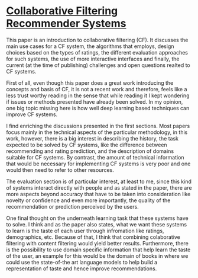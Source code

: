 # [Collaborative Filtering Recommender Systems](https://citeseerx.ist.psu.edu/viewdoc/download?doi=10.1.1.130.4520&rep=rep1&type=pdf)

This paper is an introduction to collaborative filtering (CF). It discusses the main use cases for a CF system, the algorithms that employs, design choices based on the types of ratings, the different evaluation approaches for such systems, the use of more interactive interfaces and finally, the current (at the time of publishing) challenges and open questions realted to CF systems.

First of all, even though this paper does a great work introducing the concepts and basis of CF, it is not a recent work and therefore, feels like a less trust worthy reading in the sense that while reading it I kept wondering if issues or methods presented have already been solved. In my opinion, one big topic missing here is how well deep learning based techniques can improve CF systems.

I find enriching the discussions presented in the first sections. Most papers focus mainly in the technical aspects of the particular methodology, in this work, however, there is a big interest in describing the history, the task expected to be solved by CF systems, like the difference between recommending and rating prediction, and the description of domains suitable for CF systems. By contrast, the amount of technical information that would be necessary for implementing CF systems is very poor and one would then need to refer to other resources.

The evaluation section is of particular interest, at least  to me, since this kind of systems interact directly with people and as stated in the paper, there are more aspects beyond accuracy that have to be taken into consideration like novelty or confidence and even more importantly, the quality of the recommendation or prediction perceived by the users.

One final thought on the underneath learning task that these systems have to solve. I think and as the paper also states, what we want these systems to learn is the taste of each user through infromation like ratings, demographics, etc. Because of that, I think that combining colaborative filtering with content filtering would yield better results. Furthermore, there is the possibility to use domain specific information that help learn the taste of the user, an example for this would be the domain of books in where we could use the state-of-the art language models to help build a representation of taste and hence improve recommendations.

